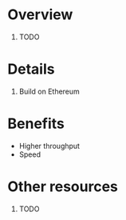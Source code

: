 # Overview
1. TODO


# Details
1. Build on Ethereum


# Benefits
- Higher throughput
- Speed


# Other resources
1. TODO

